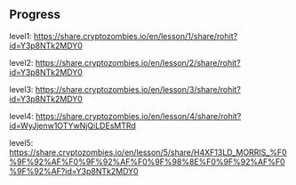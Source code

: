 ## Progress
level1: https://share.cryptozombies.io/en/lesson/1/share/rohit?id=Y3p8NTk2MDY0

level2: https://share.cryptozombies.io/en/lesson/2/share/rohit?id=Y3p8NTk2MDY0

level3: https://share.cryptozombies.io/en/lesson/3/share/rohit?id=Y3p8NTk2MDY0

level4: https://share.cryptozombies.io/en/lesson/4/share/rohit?id=WyJjenw1OTYwNjQiLDEsMTRd

level5: https://share.cryptozombies.io/en/lesson/5/share/H4XF13LD_MORRIS_%F0%9F%92%AF%F0%9F%92%AF%F0%9F%98%8E%F0%9F%92%AF%F0%9F%92%AF?id=Y3p8NTk2MDY0
